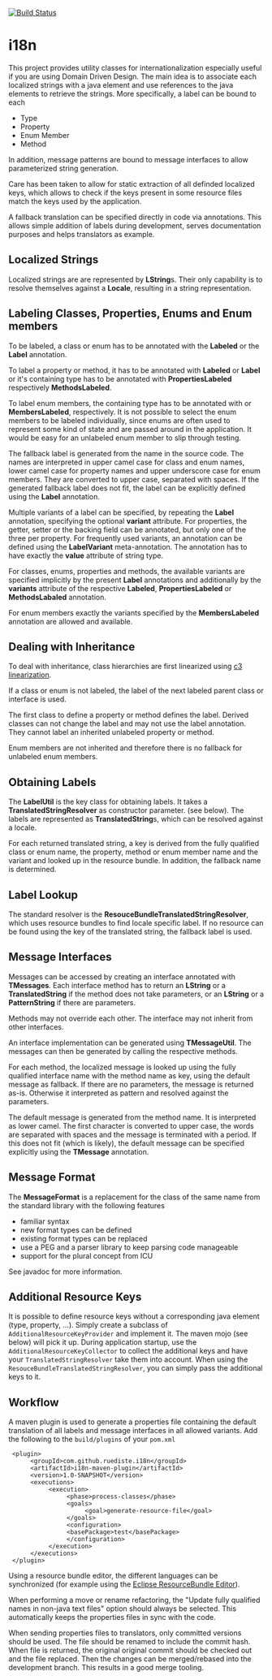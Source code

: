 [![Build Status](https://travis-ci.org/ruediste/i18n.svg?branch=master)](https://travis-ci.org/ruediste/i18n)

# i18n

This project provides utility classes for internationalization especially useful if you are using Domain Driven Design. The main idea is to associate each localized strings with a java element and use references to the java elements to retrieve the strings. More specifically, a label can be bound to each

* Type
* Property
* Enum Member
* Method

In addition, message patterns are bound to message interfaces to allow parameterized string generation.

Care has been taken to allow for static extraction of all definded localized keys, which allows to check if the keys present in some resource files match the keys used by the application.

A fallback translation can be specified directly in code via annotations. This allows simple addition of labels during development, serves documentation purposes and helps translators as example.

## Localized Strings
Localized strings are are represented by **LString**s. Their only capability is to resolve themselves against a **Locale**, resulting in a string representation.

## Labeling Classes, Properties, Enums and Enum members
To be labeled, a class or enum has to be annotated with the **Labeled** or the **Label** annotation. 

To label a property or method, it has to be annotated with **Labeled** or **Label** or it's containing type has to be annotated with **PropertiesLabeled** respectively **MethodsLabeled**.  

To label enum members, the containing type has to be annotated with or **MembersLabeled**, respectively. It is not possible to select the enum members to be labeled individually, since enums are often used to represent some kind of state and are passed around in the application. It would be easy for an unlabeled enum member to slip through testing. 

The fallback label is generated from the name in the source code. The names are interpreted in upper camel case for class and enum names, lower camel case for property names and upper underscore case for enum members. They are converted to upper case, separated with spaces. If the generated fallback label does not fit, the label can be explicitly defined using the **Label** annotation. 

Multiple variants of a label can be specified, by repeating the **Label** annotation, specifying the optional **variant** attribute. For properties, the getter, setter or the backing field can be annotated, but only one of the three per property. For frequently used variants, an annotation can be defined using the **LabelVariant** meta-annotation. The annotation has to have exactly the **value** attribute of string type.

For classes, enums, properties and methods, the available variants are specified implicitly by the present **Label** annotations and additionally by the **variants** attribute of the respective **Labeled**, **PropertiesLabeled** or **MethodsLabaled** annotation.

For enum members exactly the variants specified by the **MembersLabeled** annotation are allowed and available.

## Dealing with Inheritance
To deal with inheritance, class hierarchies are first linearized using [c3 linearization](https://github.com/ruediste/c3java).

If a class or enum is not labeled, the label of the next labeled parent class or interface is used.

The first class to define a property or method defines the label. Derived classes can not change the label and may not use the label annotation. They cannot label an inherited unlabeled property or method.

Enum members are not inherited and therefore there is no fallback for unlabeled enum members.

## Obtaining Labels
The **LabelUtil** is the key class for obtaining labels. It takes a **TranslatedStringResolver** as constructor parameter. (see below). The labels are represented as **TranslatedString**s, which can be resolved against a locale.

For each returned translated string, a key is derived from the fully qualified class or enum name, the property, method or enum member name and the variant and looked up in the resource bundle. In addition, the fallback name is determined.

## Label Lookup
The standard resolver is the **ResouceBundleTranslatedStringResolver**, which uses resource bundles to find locale specific label. If no resource can be found using the key of the translated string, the fallback label is used.

## Message Interfaces
Messages can be accessed by creating an interface annotated with **TMessages**. Each interface method has to return an **LString** or a **TranslatedString** if the method does not take parameters, or an **LString** or a **PatternString** if there are parameters.

Methods may not override each other. The interface may not inherit from other interfaces.

An interface implementation can be generated using **TMessageUtil**. The messages can then be generated by calling the respective methods.

For each method, the localized message is looked up using the fully qualified interface name with the method name as key, using the default message as fallback. If there are no parameters, the message is returned as-is. Otherwise it interpreted as pattern and resolved against the parameters.

The default message is generated from the method name. It is interpreted as lower camel. The first character is converted to upper case, the words are separated with spaces and the message is terminated with a period. If this does not fit (which is likely), the default message can be specified explicitly using the **TMessage** annotation.


## Message Format
The **MessageFormat** is a replacement for the class of the same name from the standard library with the following features

* familiar syntax
* new format types can be defined
* existing format types can be replaced
* use a PEG and a parser library to keep parsing code manageable
* support for the plural concept from ICU

See javadoc for more information.

## Additional Resource Keys
It is possible to define resource keys without a corresponding java element (type, property, ...). Simply create a subclass of `AdditionalResourceKeyProvider` and implement it. The maven mojo (see below) will pick it up. During application startup, use the `AdditionalResourceKeyCollector` to collect the additional keys and 
have your `TranslatedStringResolver` take them into account. When using the `ResouceBundleTranslatedStringResolver`, you can simply pass the additional keys to it.

## Workflow
A maven plugin is used to generate a properties file containing the default translation of all labels and message interfaces in all allowed variants. Add the following to the `build/plugins` of your `pom.xml`

     <plugin>
          <groupId>com.github.ruediste.i18n</groupId>
          <artifactId>i18n-maven-plugin</artifactId>
          <version>1.0-SNAPSHOT</version>
          <executions>
               <execution>
                    <phase>process-classes</phase>
                    <goals>
                         <goal>generate-resource-file</goal>
                    </goals>
                    <configuration>
                    <basePackage>test</basePackage>
                    </configuration>
               </execution>
          </executions>
     </plugin> 

Using a resource bundle editor, the different languages can be synchronized (for example using the [Eclipse ResourceBundle Editor](http://essiembre.github.io/eclipse-rbe)). 

When performing a move or rename refactoring, the "Update fully qualified names in non-java text files" option should always be selected. This automatically keeps the properties files in sync with the code.

When sending properties files to translators, only committed versions should be used. The file should be renamed to include the commit hash. When file is returned, the original original commit should be checked out and the file replaced. Then the changes can be merged/rebased into the development branch. This results in a good merge tooling.



